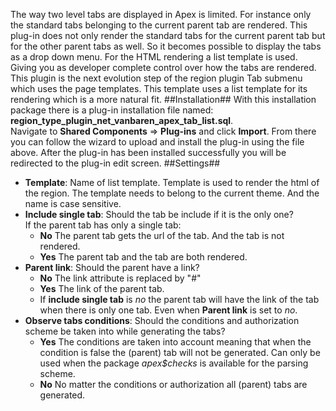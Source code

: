 The way two level tabs are displayed in Apex is limited. For instance only the standard tabs belonging to the current parent tab are rendered. This plug-in does not only render the standard tabs for the current parent tab but for the other parent tabs as well. So it becomes possible to display the tabs as a drop down menu. For the HTML rendering a list template is used. Giving you as developer complete control over how the tabs are rendered. This plugin is the next evolution step of the region plugin Tab submenu which uses the page templates. This template uses a list template for its rendering which is a more natural fit. 
##Installation##
With this installation package there is a plug-in installation file named:
**region_type\_plugin\_net\_vanbaren\_apex\_tab\_list.sql**.   
Navigate to **Shared Components** => **Plug-ins** and click **Import**. From there you can follow the wizard to upload and install the plug-in using the file above. After the plug-in has been installed successfully you will be redirected to the plug-in edit screen.
##Settings##
- **Template**: Name of list template. Template is used to render the html of the region. The template needs to belong to the current theme. And the name is case sensitive.
- **Include single tab**: Should the tab be include if it is the only one?  
  If the parent tab has only a single tab:
  - **No** The parent tab gets the url of the tab. And the tab is not rendered.
  - **Yes** The parent tab and the tab are both rendered.
- **Parent link**: Should the parent have a link?
  - **No** The link attribute is replaced by "#"
  - **Yes** The link of the parent tab.
  - If **include single tab** is _no_ the parent tab will have the link of the tab when there is only one tab. Even when **Parent link** is set to _no_.  
- **Observe tabs conditions**: Should the conditions and authorization scheme be taken into while generating the tabs?  
  - **Yes** The conditions are taken into account meaning that when the condition is false the (parent) tab will not be generated.
    Can only be used when the package _apex$checks_ is available for the parsing scheme.
  - **No** No matter the conditions or authorization all (parent) tabs are generated.